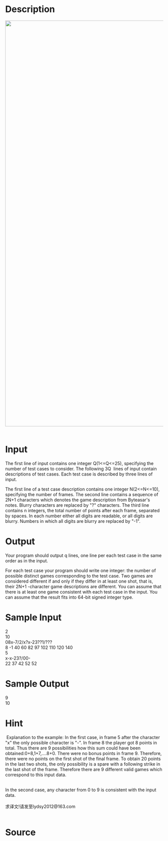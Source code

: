 
# Description

<div class="content"><p><img src="source/bzoj/4119/img/aHR0cHM6Ly9seWRzeS5jb20vSnVkZ2VPbmxpbmUvdXBsb2FkLzIwMTUwNi8xMS5QTkc=.PNG" width="816" height="1292" alt=""/> </p></div>

# Input

<div class="content"><p>The first line of input contains one integer Q(1&lt;=Q&lt;=25), specifying the number of test cases to consider. The following 3Q  lines of input contain descriptions of test cases. Each test case is described by three lines of input.</p>
<div>The first line of a test case description contains one integer N(2&lt;=N&lt;=10), specifying the number of frames. The second line contains a sequence of 2N+1 characters which denotes the game description from Byteasar&#39;s notes. Blurry characters are replaced by &#34;?&#34; characters. The third line contains n integers, the total number of points after each frame, separated by spaces. In each number either all digits are readable, or all digits are blurry. Numbers in which all digits are blurry are replaced by &#34;-1&#34;.</div></div>

# Output

<div class="content"><p>Your program should output q lines, one line per each test case in the same order as in the input.</p>
<div>For each test case your program should write one integer: the number of possible distinct games corresponding to the test case. Two games are considered different if and only if they differ in at least one shot, that is, their 2N+1 -character game descriptions are different. You can assume that there is at least one game consistent with each test case in the input. You can assume that the result fits into 64-bit signed integer type.</div>
<div></div></div>

# Sample Input

<div class="content"><span class="sampledata">2<br/>
10<br/>
08x-7/2/x?x-23??1/???<br/>
8 -1 40 60 82 97 102 110 120 140<br/>
5<br/>
x-x-23?/00-<br/>
22 37 42 52 52<br/>
</span></div>

# Sample Output

<div class="content"><span class="sampledata">9<br/>
10<br/>
</span></div>

# Hint

<div class="content"><p></p><p> Explanation to the example: In the first case, in frame 5 after the character &#34;x&#34; the only possible character is &#34;-&#34;. In frame 8 the player got 8 points in total. Thus there are 9 possibilities how this sum could have been obtained:0+8,1+7,….8+0. There were no bonus points in frame 9. Therefore, there were no points on the first shot of the final frame. To obtain 20 points in the last two shots, the only possibility is a spare with a following strike in the last shot of the frame. Therefore there are 9 different valid games which correspond to this input data.</p><br/>
<div>In the second case, any character from 0 to 9 is consistent with the input data.</div><br/>
<div>求译文!请发至lydsy2012@163.com</div><br/>
<div></div><p></p></div>

# Source

<div class="content"><p><a href="problemset.php?search="></a></p></div>

